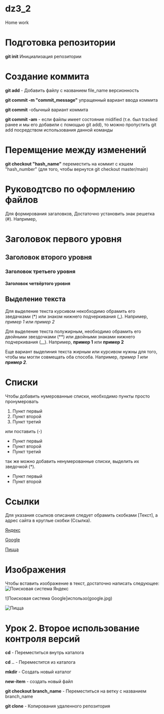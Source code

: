 # dz3_2
Home work
# Подготовка репозитории

**git init**  Инициализация репозитории

# Создание коммита

**git add** - Добавить файлу с названием file_name версионность

**git commit -m "commit_message"** упращенный вариант ввода коммита

**git commit** -обычный вариант коммита

**git commit -am** - если файлы имеет состояние midified (т.е. был tracked ранее и мы его добавили с помощью git add), то можно пропустить git add посредством использования данной команды

# Перемщение между изменений

**git checkout "hash_name"** переместить на коммит с кэшем "hash_number" (для того, чтобы вернутся git checkout  master/main)


# Руководтсво по оформлению файлов

Для формирования загаловков, Достаточно установить знак решетка (#). Например,

# Заголовок первого уровня
## Заголовок второго уровня
### Заголовок третьего уровня
#### Заголовок четвёртого уровня


## Выделение текста

Для выделение текста курсивом некобходимо обрамить его зведачками (*) или знаком нижнего подчеркивания (_). Например, *пример 1* или _пример 2_

Для выделение текста полужирным, необходимо обрамить его двойными звездочками (**) или двойными знаками нижнего подчеркивания (__). Например, **пример 1** или __пример 2__

Еще вариант выделиния текста жирным или курсивом нужны для того, чтобы мы могли совмещать оба способа. Например, _пример 1 или **пример 2**_.

# **Списки**

Чтобы добавить нумерованные списки, необходимо пункты просто пронумеровать
1. Пункт первый
2. Пункт второй
3. Пункт третий

или поставить (-)
- Пункт первый
- Пункт второй
- Пункт третий

так же можно добавить ненумерованные списки, выделить их зведочкой (*).

* Пункт первый
* Пункт второй


# Ссылки

Для указания ссылков описания следует обрамить скобками [Текст], а адрес сайта в круглые скобки (Ссылка).

[Яндекс](https://yandex.ru)

[Google](https://google.com)

[Пицца](https://dodopizza.ru)


# Изображения

Чтобы вставить изображение в текст, достаточно написать следующее:
![Поисковая система Яндекс](ya.jpg)

![Поисковая система Google]использо(google.jpg)

![Пицца](dodo.jpg)


# Урок 2. Второе использование контроля версий

**cd**  - Переместиться внутрь каталога

**cd ..** - Переместится из каталога

**mkdir** - Создать новый каталог

**new-item** - создать новый файл

**git checkout branch_name** - Переместиться на ветку с названием branch_name

**git clone** - Копирования удаленного репозитория
